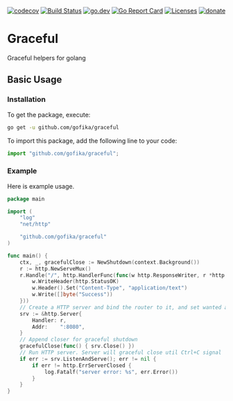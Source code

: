 [![codecov](https://codecov.io/gh/gofika/graceful/branch/main/graph/badge.svg)](https://codecov.io/gh/gofika/graceful)
[![Build Status](https://github.com/gofika/graceful/workflows/build/badge.svg)](https://github.com/gofika/graceful)
[![go.dev](https://img.shields.io/badge/go.dev-reference-007d9c?logo=go&logoColor=white)](https://pkg.go.dev/github.com/gofika/graceful)
[![Go Report Card](https://goreportcard.com/badge/github.com/gofika/graceful)](https://goreportcard.com/report/github.com/gofika/graceful)
[![Licenses](https://img.shields.io/github/license/gofika/graceful)](LICENSE)
[![donate](https://img.shields.io/badge/Donate-PayPal-green.svg)](https://www.buymeacoffee.com/illi)

# Graceful

Graceful helpers for golang

## Basic Usage

### Installation

To get the package, execute:

```bash
go get -u github.com/gofika/graceful
```

To import this package, add the following line to your code:

```js
import "github.com/gofika/graceful";
```

### Example

Here is example usage.

```go
package main

import (
    "log"
    "net/http"

    "github.com/gofika/graceful"
)

func main() {
    ctx, _, gracefulClose := NewShutdown(context.Background())
    r := http.NewServeMux()
    r.Handle("/", http.HandlerFunc(func(w http.ResponseWriter, r *http.Request) {
        w.WriteHeader(http.StatusOK)
        w.Header().Set("Content-Type", "application/text")
        w.Write([]byte("Success"))
    }))
    // Create a HTTP server and bind the router to it, and set wanted address
    srv := &http.Server{
        Handler: r,
        Addr:    ":8080",
    }
    // Append closer for graceful shutdown
    gracefulClose(func() { srv.Close() })
    // Run HTTP server. Server will graceful close util Ctrl+C signal
    if err := srv.ListenAndServe(); err != nil {
        if err != http.ErrServerClosed {
            log.Fatalf("server error: %s", err.Error())
        }
    }
}
```
